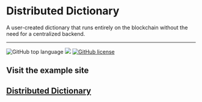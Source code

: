 # Distributed Dictionary
A user-created dictionary that runs entirely on the blockchain without the need for a centralized backend.

---
![GitHub top language](https://img.shields.io/github/languages/top/cccaaannn/DistributedDictionary?style=flat-square) ![](https://img.shields.io/github/repo-size/cccaaannn/DistributedDictionary?style=flat-square) [![GitHub license](https://img.shields.io/github/license/cccaaannn/DistributedDictionary?style=flat-square)](https://github.com/cccaaannn/DistributedDictionary/blob/master/LICENSE)


## Visit the example site 
##  [Distributed Dictionary](https://cccaaannn.github.io/DistributedDictionary/)
